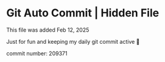 # Git Auto Commit | Hidden File

This file was added Feb 12, 2025

Just for fun and keeping my daily git commit active 🤪

commit number: 209371
